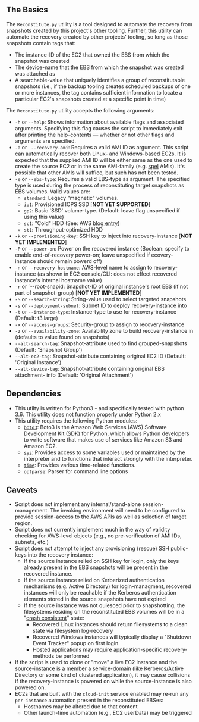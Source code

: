 ## The Basics

The `Reconstitute.py` utility is a tool designed to automate the recovery from snapshots created by this project's other tooling. Further, this utility can automate the recovery created by other projects' tooling, so long as those snapshots contain tags that:

* The instance-ID of the EC2 that owned the EBS from which the snapshot was created
* The device-name that the EBS from which the snapshot was created was attached as
* A searchable-value that uniquely identifies a group of reconstitutable snapshots (i.e., if the backup tooling creates scheduled backups of one or more instances, the tag contains sufficient information to locate a particular EC2's snapshots created at a specific point in time)

The `Reconstitute.py` utility accepts the following arguments:

* `-h` or `--help`: Shows information about available flags and associated arguments. Specifying this flag causes the script to immediately exit after printing the help-contents &mdash; whether or not other flags and arguments are specified.
* `-a` or ` --recovery-ami`: Requires a valid AMI ID as argument. This script can automatically recover both Linux- and Windows-based EC2s. It is expected that the supplied AMI ID will be either same as the one used to create the source EC2 or in the same AMI-family (e.g. [spel](https://github.com/plus3it/spel) AMIs). It's possible that other AMIs will suffice, but such has not been tested.
* `-e` or `--ebs-type`: Requires a valid EBS-type as argument. The specified type is used during the process of reconstituting target snapshots as EBS volumes. Valid values are:
    * `standard`: Legacy "magnetic" volumes.
    * `io1`: Provisioned IOPS SSD [**NOT YET SUPPORTED**]
    * `gp2`: Basic 'SSD' volume-type. (Default: leave flag unspecified if using this value)
    * `sc1`: "Cold" HDD (See: AWS [blog entry](https://aws.amazon.com/blogs/aws/amazon-ebs-update-new-cold-storage-and-throughput-options/))
    * `st1`: Throughput-optimized HDD
* `-k` or `--provisioning-key`: SSH key to inject into recovery-instance [**NOT YET IMPLEMENTED**]
* `-P` or `--power-on`: Power on the recovered instance (Boolean: specify to enable end-of-recovery power-on; leave unspecified if ecovery-instance should remain powerd off)
* `-n` or `--recovery-hostname`: AWS-level name to assign to recovery-instance (as shown in EC2 console/CLI: does not effect recovered instance's internal hostname value)
* `-r` or `--root-snapid:  Snapshot-ID of original instance's root EBS (if not part of snapshot-group) [**NOT YET IMPLEMENTED**]
* `-S` or `--search-string`: String-value used to select targeted snapshots
* `-s` or `--deployment-subnet`: Subnet ID to deploy recovery-instance into
* `-t` or `--instance-type`: Instance-type to use for recovery-instance (Default: t3.large)
* `-x` or `--access-groups`: Security-group to assign to recovery-instance
* `-z` or `--availability-zone`: Availability zone to build recovery-instance in (defaults to value found on snapshots)
* `--alt-search-tag`: Snapshot-attribute used to find grouped-snapshots (Default: 'Snapshot Group')
* `--alt-ec2-tag`: Snapshot-attribute containing original EC2 ID (Default: 'Original Instance')
* `--alt-device-tag`: Snapshot-attribute containing original EBS attachment- info (Default: 'Original Attachment')

## Dependencies

* This utilty is written for Python3 - and specifically tested with python 3.6. This utility does not function properly under Python 2.x
* This utility requires the following Python modules:
    * [`boto3`](https://pypi.org/project/boto3/): Boto3 is the Amazon Web Services (AWS) Software Development Kit (SDK) for Python, which allows Python developers to write software that makes use of services like Amazon S3 and Amazon EC2.
    * [`sys`](https://docs.python.org/3/library/sys.html): Provides access to some variables used or maintained by the interpreter and to functions that interact strongly with the interpreter.
    * [`time`](https://docs.python.org/3/library/time.html): Provides various time-related functions. 
    * `optparse`: Parser for command line options

## Caveats

* Script does not implement any internal/stand-alone session-management. The invoking environment will need to be configured to provide session-access to the AWS APIs as well as selection of target region.
* Script does not currently implement much in the way of validity checking for AWS-level objects (e.g., no pre-verification of AMI IDs, subnets, etc.)
* Script does not attempt to inject any provisioning (rescue) SSH public-keys into the recovery instance:
    * If the source instance relied on SSH key for login, only the keys already present in the EBS snapshots will be present in the recovered instance.
    * If the source instance relied on Kerberized authentication mechanisms (e.g. Active Directory) for login-managment, recovered instances will only be reachable if the Kerberos authentication elements stored in the source snapshots have not expired
    * If the source instance was not quiesced prior to snapshotting, the filesystems residing on the reconstituted EBS volumes will be in a "[crash consistent](https://www.trilio.io/resources/application-consistent-vs-crash-consistent-backup/)" state:
        * Recovered Linux instances should return filesystems to a clean state via filesystem log-recovery
        * Recovered Windows instances will typically display a "Shutdown Event Tracker" popup on first login.
        * Hosted applications may require application-specific recovery-methods be performed
* If the script is used to clone or "move" a live EC2 instance and the source-instance is a member a service-domain (like Kerberos/Active Directory or some kind of clustered application), it may cause collisions if the recovery-instance is powered on while the source-instance is also powered on.
* EC2s that are built with the `cloud-init` service enabled may re-run any `per-instance` automation present in the reconstituted EBSes:
    * Hostnames may be altered due to that content
    * Other launch-time automation (e.g., EC2 userData) may be triggered
